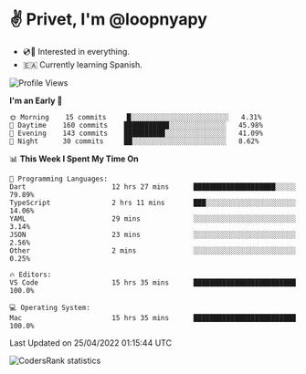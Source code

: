 # ✌️ Privet, I'm @loopnyapy

- 💿📀 Interested in everything.
- 🇪🇦 Currently learning Spanish.

<!--START_SECTION:waka-->
![Profile Views](http://img.shields.io/badge/Profile%20Views-0-blue)

**I'm an Early 🐤** 

```text
🌞 Morning    15 commits     █░░░░░░░░░░░░░░░░░░░░░░░░   4.31% 
🌆 Daytime    160 commits    ███████████░░░░░░░░░░░░░░   45.98% 
🌃 Evening    143 commits    ██████████░░░░░░░░░░░░░░░   41.09% 
🌙 Night      30 commits     ██░░░░░░░░░░░░░░░░░░░░░░░   8.62%

```


📊 **This Week I Spent My Time On** 

```text
💬 Programming Languages: 
Dart                     12 hrs 27 mins      ████████████████████░░░░░   79.89% 
TypeScript               2 hrs 11 mins       ███░░░░░░░░░░░░░░░░░░░░░░   14.06% 
YAML                     29 mins             ░░░░░░░░░░░░░░░░░░░░░░░░░   3.14% 
JSON                     23 mins             ░░░░░░░░░░░░░░░░░░░░░░░░░   2.56% 
Other                    2 mins              ░░░░░░░░░░░░░░░░░░░░░░░░░   0.25%

🔥 Editors: 
VS Code                  15 hrs 35 mins      █████████████████████████   100.0%

💻 Operating System: 
Mac                      15 hrs 35 mins      █████████████████████████   100.0%

```


 Last Updated on 25/04/2022 01:15:44 UTC
<!--END_SECTION:waka-->

![CodersRank statistics](https://cr-ss-service.azurewebsites.net/api/ScreenShot?widget=summary&username=loopnyapy)
